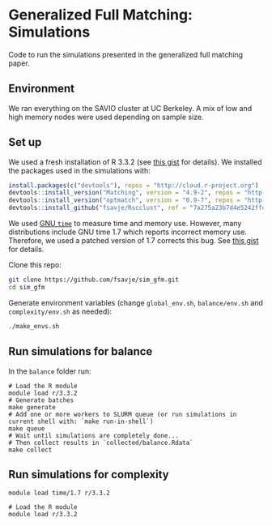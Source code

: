 # Generalized Full Matching: Simulations

Code to run the simulations presented in the generalized full matching paper.

## Environment

We ran everything on the SAVIO cluster at UC Berkeley. A mix of low and high memory nodes were used depending on sample size. 

## Set up

We used a fresh installation of R 3.3.2 (see [this gist](https://gist.github.com/fsavje/d7e0bfb097b59ae6b9db6145895e62a7/332e81503517cd5842a405bfc4b543b6364d1b6b) for details). We installed the packages used in the simulations with:

```R
install.packages(c("devtools"), repos = "http://cloud.r-project.org")
devtools::install_version("Matching", version = "4.9-2", repos = "http://cloud.r-project.org")
devtools::install_version("optmatch", version = "0.9-7", repos = "http://cloud.r-project.org")
devtools::install_github("fsavje/Rscclust", ref = "7a275a23b7d4e5242ffdd6f68a21de4b4ba8d08d")
```

We used [GNU `time`](https://www.gnu.org/software/time/) to measure time and memory use. However, many distributions include GNU time 1.7 which reports incorrect memory use. Therefore, we used a patched version of 1.7 corrects this bug. See [this gist](https://gist.github.com/fsavje/d7e0bfb097b59ae6b9db6145895e62a7/332e81503517cd5842a405bfc4b543b6364d1b6b) for details.

Clone this repo:

```bash
git clone https://github.com/fsavje/sim_gfm.git
cd sim_gfm
```

Generate environment variables (change `global_env.sh`, `balance/env.sh` and `complexity/env.sh` as needed):

```bash
./make_envs.sh
```


## Run simulations for balance

In the `balance` folder run:

```
# Load the R module
module load r/3.3.2
# Generate batches
make generate
# Add one or more workers to SLURM queue (or run simulations in current shell with: `make run-in-shell`)
make queue
# Wait until simulations are completely done...
# Then collect results in `collected/balance.Rdata`
make collect
```

## Run simulations for complexity

`module load time/1.7 r/3.3.2`

```
# Load the R module
module load r/3.3.2
```
